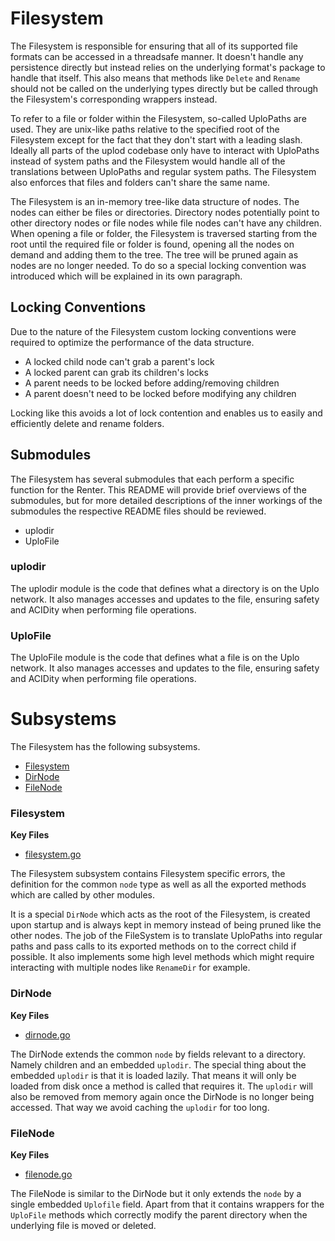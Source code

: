 # Filesystem
The Filesystem is responsible for ensuring that all of its supported file
formats can be accessed in a threadsafe manner. It doesn't handle any
persistence directly but instead relies on the underlying format's package to
handle that itself. This also means that methods like `Delete` and `Rename`
should not be called on the underlying types directly but be called through
the Filesystem's corresponding wrappers instead.

To refer to a file or folder within the Filesystem, so-called UploPaths are
used. They are unix-like paths relative to the specified root of the
Filesystem except for the fact that they don't start with a leading slash.
Ideally all parts of the uplod codebase only have to interact with UploPaths
instead of system paths and the Filesystem would handle all of the
translations between UploPaths and regular system paths. The Filesystem also
enforces that files and folders can't share the same name.

The Filesystem is an in-memory tree-like data structure of nodes. The nodes
can either be files or directories. Directory nodes potentially point to
other directory nodes or file nodes while file nodes can't have any children.
When opening a file or folder, the Filesystem is traversed starting from the
root until the required file or folder is found, opening all the nodes on
demand and adding them to the tree. The tree will be pruned again as nodes
are no longer needed. To do so a special locking convention was introduced
which will be explained in its own paragraph.

## Locking Conventions
Due to the nature of the Filesystem custom locking conventions were required
to optimize the performance of the data structure.

- A locked child node can't grab a parent's lock
- A locked parent can grab its children's locks
- A parent needs to be locked before adding/removing children
- A parent doesn't need to be locked before modifying any children

Locking like this avoids a lot of lock contention and enables us to easily
and efficiently delete and rename folders.

## Submodules
The Filesystem has several submodules that each perform a specific function
for the Renter. This README will provide brief overviews of the submodules,
but for more detailed descriptions of the inner workings of the submodules
the respective README files should be reviewed.
 - uplodir
 - UploFile

### uplodir
The uplodir module is the code that defines what a directory is on the Uplo
network. It also manages accesses and updates to the file, ensuring safety and
ACIDity when performing file operations.

### UploFile
The UploFile module is the code that defines what a file is on the Uplo network.
It also manages accesses and updates to the file, ensuring safety and ACIDity
when performing file operations.


# Subsystems
The Filesystem has the following subsystems.
- [Filesystem](#filesystem)
- [DirNode](#file-node)
- [FileNode](#dir-node)

### Filesystem
**Key Files**
- [filesystem.go](./filesystem.go)

The Filesystem subsystem contains Filesystem specific errors, the definition
for the common `node` type as well as all the exported methods which are
called by other modules.

It is a special `DirNode` which acts as the root of the Filesystem, is
created upon startup and is always kept in memory instead of being pruned
like the other nodes. The job of the FileSystem is to translate UploPaths into
regular paths and pass calls to its exported methods on to the correct child
if possible. It also implements some high level methods which might require
interacting with multiple nodes like `RenameDir` for example.

### DirNode
**Key Files**
- [dirnode.go](./dirnode.go)

The DirNode extends the common `node` by fields relevant to a directory.
Namely children and an embedded `uplodir`. The special thing about the
embedded `uplodir` is that it is loaded lazily. That means it will only be
loaded from disk once a method is called that requires it. The `uplodir` will
also be removed from memory again once the DirNode is no longer being
accessed. That way we avoid caching the `uplodir` for too long.

### FileNode
**Key Files**
- [filenode.go](./filenode.go)

The FileNode is similar to the DirNode but it only extends the `node` by a
single embedded `Uplofile` field. Apart from that it contains wrappers for the
`UploFile` methods which correctly modify the parent directory when the
underlying file is moved or deleted.